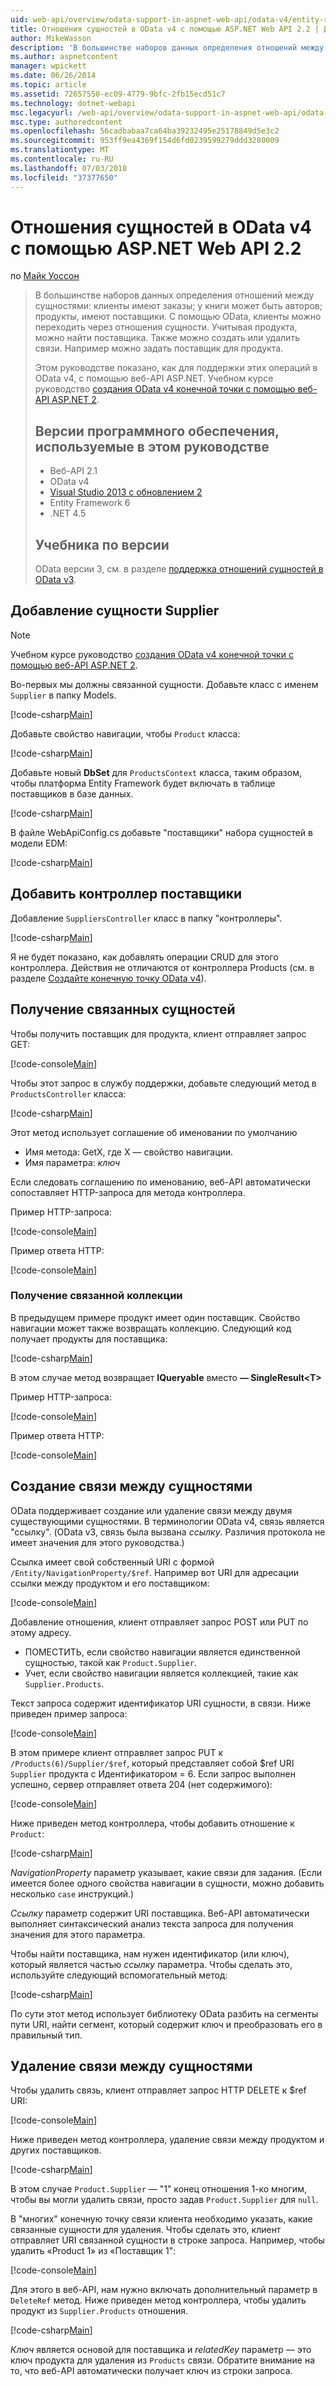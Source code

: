 ```yaml
---
uid: web-api/overview/odata-support-in-aspnet-web-api/odata-v4/entity-relations-in-odata-v4
title: Отношения сущностей в OData v4 с помощью ASP.NET Web API 2.2 | Документация Майкрософт
author: MikeWasson
description: 'В большинстве наборов данных определения отношений между сущностями: клиенты имеют заказы; у книги может быть авторов; продукты, имеют поставщики. С помощью OData, клиенты могут переходить по...'
ms.author: aspnetcontent
manager: wpickett
ms.date: 06/26/2014
ms.topic: article
ms.assetid: 72657550-ec09-4779-9bfc-2fb15ecd51c7
ms.technology: dotnet-webapi
msc.legacyurl: /web-api/overview/odata-support-in-aspnet-web-api/odata-v4/entity-relations-in-odata-v4
msc.type: authoredcontent
ms.openlocfilehash: 56cadbabaa7ca64ba39232495e25178849d5e3c2
ms.sourcegitcommit: 953ff9ea4369f154d6fd0239599279ddd3280009
ms.translationtype: MT
ms.contentlocale: ru-RU
ms.lasthandoff: 07/03/2018
ms.locfileid: "37377650"
---
```

<a name="entity-relations-in-odata-v4-using-aspnet-web-api-22"></a>Отношения сущностей в OData v4 с помощью ASP.NET Web API 2.2
====================
по [Майк Уоссон](https://github.com/MikeWasson)

> В большинстве наборов данных определения отношений между сущностями: клиенты имеют заказы; у книги может быть авторов; продукты, имеют поставщики. С помощью OData, клиенты можно переходить через отношения сущности. Учитывая продукта, можно найти поставщика. Также можно создать или удалить связи. Например можно задать поставщик для продукта.
> 
> Этом руководстве показано, как для поддержки этих операций в OData v4, с помощью веб-API ASP.NET. Учебном курсе руководство [создания OData v4 конечной точки с помощью веб-API ASP.NET 2](create-an-odata-v4-endpoint.md).
> 
> ## <a name="software-versions-used-in-the-tutorial"></a>Версии программного обеспечения, используемые в этом руководстве
> 
> 
> - Веб-API 2.1
> - OData v4
> - [Visual Studio 2013 с обновлением 2](https://www.visualstudio.com/downloads/download-visual-studio-vs)
> - Entity Framework 6
> - .NET 4.5
> 
> 
> ## <a name="tutorial-versions"></a>Учебника по версии
> 
> OData версии 3, см. в разделе [поддержка отношений сущностей в OData v3](https://asp.net/web-api/overview/odata-support-in-aspnet-web-api/odata-v3/working-with-entity-relations).


## <a name="add-a-supplier-entity"></a>Добавление сущности Supplier

> [!NOTE]
> Учебном курсе руководство [создания OData v4 конечной точки с помощью веб-API ASP.NET 2](create-an-odata-v4-endpoint.md).


Во-первых мы должны связанной сущности. Добавьте класс с именем `Supplier` в папку Models.

[!code-csharp[Main](entity-relations-in-odata-v4/samples/sample1.cs)]

Добавьте свойство навигации, чтобы `Product` класса:

[!code-csharp[Main](entity-relations-in-odata-v4/samples/sample2.cs?highlight=13-15)]

Добавьте новый **DbSet** для `ProductsContext` класса, таким образом, чтобы платформа Entity Framework будет включать в таблице поставщиков в базе данных.

[!code-csharp[Main](entity-relations-in-odata-v4/samples/sample3.cs?highlight=10)]

В файле WebApiConfig.cs добавьте &quot;поставщики&quot; набора сущностей в модели EDM:

[!code-csharp[Main](entity-relations-in-odata-v4/samples/sample4.cs?highlight=6)]

## <a name="add-a-suppliers-controller"></a>Добавить контроллер поставщики

Добавление `SuppliersController` класс в папку "контроллеры".

[!code-csharp[Main](entity-relations-in-odata-v4/samples/sample5.cs)]

Я не будет показано, как добавлять операции CRUD для этого контроллера. Действия не отличаются от контроллера Products (см. в разделе [Создайте конечную точку OData v4](create-an-odata-v4-endpoint.md)).

## <a name="getting-related-entities"></a>Получение связанных сущностей

Чтобы получить поставщик для продукта, клиент отправляет запрос GET:

[!code-console[Main](entity-relations-in-odata-v4/samples/sample6.cmd)]

Чтобы этот запрос в службу поддержки, добавьте следующий метод в `ProductsController` класса:

[!code-csharp[Main](entity-relations-in-odata-v4/samples/sample7.cs)]

Этот метод использует соглашение об именовании по умолчанию

- Имя метода: GetX, где X — свойство навигации.
- Имя параметра: *ключ*

Если следовать соглашению по именованию, веб-API автоматически сопоставляет HTTP-запроса для метода контроллера.

Пример HTTP-запроса:

[!code-console[Main](entity-relations-in-odata-v4/samples/sample8.cmd)]

Пример ответа HTTP:

[!code-console[Main](entity-relations-in-odata-v4/samples/sample9.cmd)]

### <a name="getting-a-related-collection"></a>Получение связанной коллекции

В предыдущем примере продукт имеет один поставщик. Свойство навигации может также возвращать коллекцию. Следующий код получает продукты для поставщика:

[!code-csharp[Main](entity-relations-in-odata-v4/samples/sample10.cs)]

В этом случае метод возвращает **IQueryable** вместо **— SingleResult&lt;T&gt;**

Пример HTTP-запроса:

[!code-console[Main](entity-relations-in-odata-v4/samples/sample11.cmd)]

Пример ответа HTTP:

[!code-console[Main](entity-relations-in-odata-v4/samples/sample12.cmd)]

## <a name="creating-a-relationship-between-entities"></a>Создание связи между сущностями

OData поддерживает создание или удаление связи между двумя существующими сущностями. В терминологии OData v4, связь является &quot;ссылку&quot;. (OData v3, связь была вызвана *ссылку*. Различия протокола не имеет значения для этого руководства.)

Ссылка имеет свой собственный URI с формой `/Entity/NavigationProperty/$ref`. Например вот URI для адресации ссылки между продуктом и его поставщиком:

[!code-console[Main](entity-relations-in-odata-v4/samples/sample13.cmd)]

Добавление отношения, клиент отправляет запрос POST или PUT по этому адресу.

- ПОМЕСТИТЬ, если свойство навигации является единственной сущностью, такой как `Product.Supplier`.
- Учет, если свойство навигации является коллекцией, такие как `Supplier.Products`.

Текст запроса содержит идентификатор URI сущности, в связи. Ниже приведен пример запроса:

[!code-console[Main](entity-relations-in-odata-v4/samples/sample14.cmd)]

В этом примере клиент отправляет запрос PUT к `/Products(6)/Supplier/$ref`, который представляет собой $ref URI `Supplier` продукта с Идентификатором = 6. Если запрос выполнен успешно, сервер отправляет ответа 204 (нет содержимого):

[!code-console[Main](entity-relations-in-odata-v4/samples/sample15.cmd)]

Ниже приведен метод контроллера, чтобы добавить отношение к `Product`:

[!code-csharp[Main](entity-relations-in-odata-v4/samples/sample16.cs)]

*NavigationProperty* параметр указывает, какие связи для задания. (Если имеется более одного свойства навигации в сущности, можно добавить несколько `case` инструкций.)

*Ссылку* параметр содержит URI поставщика. Веб-API автоматически выполняет синтаксический анализ текста запроса для получения значения для этого параметра.

Чтобы найти поставщика, нам нужен идентификатор (или ключ), который является частью *ссылку* параметра. Чтобы сделать это, используйте следующий вспомогательный метод:

[!code-csharp[Main](entity-relations-in-odata-v4/samples/sample17.cs)]

По сути этот метод использует библиотеку OData разбить на сегменты пути URI, найти сегмент, который содержит ключ и преобразовать его в правильный тип.

## <a name="deleting-a-relationship-between-entities"></a>Удаление связи между сущностями

Чтобы удалить связь, клиент отправляет запрос HTTP DELETE к $ref URI:

[!code-console[Main](entity-relations-in-odata-v4/samples/sample18.cmd)]

Ниже приведен метод контроллера, удаление связи между продуктом и других поставщиков.

[!code-csharp[Main](entity-relations-in-odata-v4/samples/sample19.cs)]

В этом случае `Product.Supplier` — &quot;1&quot; конец отношения 1-ко многим, чтобы вы могли удалить связи, просто задав `Product.Supplier` для `null`.

В &quot;многих&quot; конечную точку связи клиента необходимо указать, какие связанные сущности для удаления. Чтобы сделать это, клиент отправляет URI связанной сущности в строке запроса. Например, чтобы удалить «Product 1» из «Поставщик 1":

[!code-console[Main](entity-relations-in-odata-v4/samples/sample20.cmd?highlight=1)]

Для этого в веб-API, нам нужно включать дополнительный параметр в `DeleteRef` метод. Ниже приведен метод контроллера, чтобы удалить продукт из `Supplier.Products` отношения.

[!code-csharp[Main](entity-relations-in-odata-v4/samples/sample21.cs)]

*Ключ* является основой для поставщика и *relatedKey* параметр — это ключ продукта для удаления из `Products` связи. Обратите внимание на то, что веб-API автоматически получает ключ из строки запроса.
